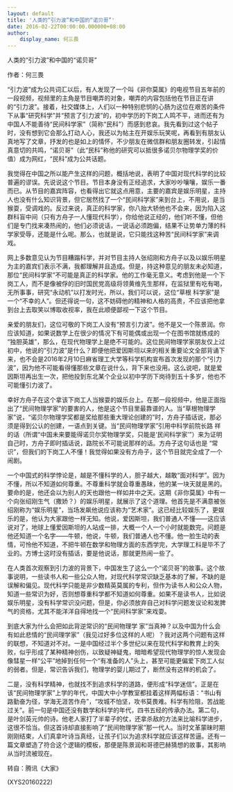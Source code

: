 ```yaml
---
layout: default
title: '人类的“引力波”和中国的“诺贝哥”'
date: 2016-02-22T00:00:00.000000+08:00
author:
    display_name: 何三畏
---
```


人类的“引力波”和中国的“诺贝哥”

作者：何三畏

“引力波”成为公共词汇以后，有人发现了一个叫《非你莫属》的电视节目五年前的一段视频，视频里的主角是节目嘲弄的对象，嘲弄的内容包括他在节目正在讲 的“引力波”。接着，社交媒体上，人们以一种特别悲悯的心肠为这位在艰苦的条件下从事“研究科学”并“预言了引力波”的，初中学历的下岗工人鸣不平，进而还有为中国人不能善待“民间科学家”（简称“民科”）而感到悲哀。我先看到过这个帖子时，没有想到它会那么打动人心，我还以为帖主在开娱乐玩笑呢，再看到有朋友认真地写了文章，抒发的也是如上的情怀，不少朋友在微信群和朋友圈转发，引起情真意切的共鸣，“诺贝哥”（此“民科”称他的研究可以抵很多诺贝尔物理学奖的价值）成为网红，“民科”成为公共话题。

我觉得在中国之所以能产生这样的问题，概括地说，表明了中国对现代科学的比较普遍的谬误。先说说这个节目。节目本身没有正经追求，大家吵吵嚷嚷，娱乐一番而已。从节目的嘉宾阵容，也看得出它就这点用意，主要的嘉宾是娱乐明星，主持人也没有什么知识背景，但它居然找了一个“民间科学家”来到台上，不用说，是当猴耍，受调戏的。反过来说，真正的科学家，你八抬大轿他也不会来，因为陷入这群科盲中间（只有方舟子一人懂现代科学），你给他说正经的，他们听不懂，但他们是专门找来凑热闹的，他们必须说话，一说话必须跑偏，结果不让势单力薄的科学家受辱，还能是什么呢。那么，也就是说，它只能找这种苦“民间科学家”来调戏。

网上多数意见认为节目糟蹋科学，并对节目主持人张绍刚和方舟子以及以娱乐明星为主的嘉宾们表示不满，我都理解并且造成。但是，持这种意见的朋友未必知道，那位“民间科学家”不可能是真正的科学家。他的工作毫无意义。考虑到他是一个下岗工人，而不是像被俘的旧时国民党高级将领黄维先生那样，在监狱里有吃有喝，无所事事，研究“永动机”以打发时光，所以，我们可以说，这位“草根 科学家”是一个“不幸的人”。但还得说一句，这不妨碍他的精神和人格的高贵，不应该把他拿到台上去取笑以博取收视率，我在此顺便鄙视一下这个节目。

亲爱的朋友们，这位可敬的下岗工人没有“预言引力波”。他不是又一个陈景润。你应该知道，如果说数学上在很少的情况下有可能偶或出现一个在图书馆就练成的 “独胆英雄”，那么，在现代物理学上是绝不可能的。这位民间物理学家朋友仅上过初中，他说的“引力波”是什么？即便他把爱因斯坦以来的相关重要论文全部背诵下来，也不会是2016年2月10日麻省理工大学等科学机构宣布首次发现的那个“引力波”，因为他不可能看得懂那些文章在说什么，背下来也没用。这么说吧，就是爱因斯坦再出生一次，把他投到东北某个企业以初中学历下岗待到五十多岁，他也不可能懂引力波了。

幸好方舟子在这个拿该下岗工人当猴耍的娱乐台上。在那一段视频中，他是正面指出了“民间物理学家”的要害的人，他是这个节目里最靠谱的人。当“草根物理学家”说，“诺贝尔物理学奖都是奖给那些重大理论创建的”时，方舟子插话说，那必须是得到公认的创建，一语点到关键。当“民间物理学家”引用中科学前院长路 祥的话（所谓“中国未来要能得诺贝尔奖物理学奖，只能是‘民间科学家’”）来为证明自己时，方舟子即时插话说，路院长不可能说那样的话。方舟子这句话也是 “常识”，但我们的下岗工人不懂！我觉得如果没有方舟子，这个节目就完全成了一个闹剧。

一个中国式的科学悖论是，越是不懂科学的人，胆子越大，越敢“面对科学”。因为不懂，所以不知道如何尊重。不尊重科学就会尊重愚昧，他的某一块天就是黑的。要命的是，他还会以为别人的天也跟他一样如井中之天。这期《非你莫属》中有一个向张绍刚生气（撒娇？）的娱乐明星，就展示了这个道理。他首先是不满意被张绍刚称为“娱乐明星”，当场发飙他说应该称为“艺术家”。这已经比较娱乐了，更娱乐的是，他认为大家跟他一样无知。他说，爱因斯坦，我们普通人不懂——这应该说对了，地球上懂爱因斯坦的人站成一排，大概一个人一个小时就能数完。问题是他还知道一个名字——牛顿，他说，牛顿，我们普通人也不懂。他一脸生动的表情，可怜他不知道，不把牛顿在数学和物理方面的东西学完，大学理工科是毕不了业的。方博士这时没有插话，要是他说话，那就更热闹一些了。

在人类首次观察到引力波的背景下，中国发生了这么一个“诺贝哥”的故事。这个故事说明，一些读书人和一些公众人物，对现代科学常识缺乏基本的了解，不缺的是误解和偏见。现代科学只能是非少数精英莫属的专利，但作为读书人和公众人物，知道一些常识为好，否则想尊重科学都不知道如何尊重。如果不是读书人，比如说娱乐明星，没有科学常识没问题，但是，你必须放弃自己对科学问题发议论和发脾气的资格，尤其不能洋洋自得地找一个“民间科学家”来戏耍。

到底大家为什么会把如此背逆常识的“民间物理学 家”当真神？以及中国为什么会有如此悲情的“民间理学家”（我见过好多位这样的人呢）？我对这两个问题有这样的联想，不知道对不对。一是中国经过半个多世纪以来在现代科学和教育上的失败，似乎形成了某种精神创伤，以致疑神疑鬼，暗暗希望现代物理学的惊人发现会像彗星一样“公平”地掉到任何一个“有准备的人”头上，甚至可能更偏爱下岗工人似的弱者。但是，常识告诉我们，物理学的婴儿期过了，断然没有这样的机会了。

二是，没有科学精神，也就找不到追求科学的道路，便形成“科学迷信”。正是在该“民间物理学家”上学的年代，中国大中小学教室都挂着这样两幅标语：“书山有路勤奋为径，学海无涯苦作舟”，“攻城不怕坚，攻书莫畏难。科学有险阻，苦战能过关”。前一句是中国还没有数学和科学的年代，四书五经的传承办法。第二句，是叶剑英元帅的诗。他老人家打了半辈子的仗，还拿杀敌的方法来比喻科学进步，这很不恰当。但这首诗却直接影响了“民间物理学家”那一代人。当时文革蒙昧时期刚刚结束，人们真拿叶诗当真经，让孩子们以为追求科学就应该这样苦逼。还有一篇文章塑造了符合这个逻辑的模板，那便是陈景润和哥德巴赫猜想的故事，其影响从当时流被现在。

转自：腾讯《大家》

(XYS20160222)

